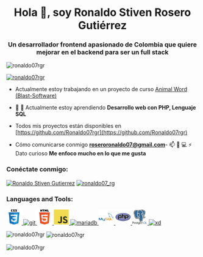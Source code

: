 <h1 align="center">Hola 👋, soy Ronaldo Stiven Rosero Gutiérrez</h1><h3 align="center">Un desarrollador frontend apasionado de Colombia que quiere mejorar en el backend para ser un full stack</h3><p align="left"> <img src="https://komarev.com/ghpvc/?username=ronaldo07rgr&label=Profile%20views&color=0e75b6&style=flat" alt="ronaldo07rgr" /> </p>




<p align="left"> <a href="https://github.com/ryo-ma/github-profile-trophy"><img src="https://github-profile-trophy.vercel.app/?username=ronaldo07rgr" alt="ronaldo07rgr" /></a> </p>

- Actualmente estoy trabajando en un proyecto de curso [Animal Word (Blast-Software)](https://github.com/arcelot27/BLAST-SOFTWARE.git)

- 🌱 🔭 Actualmente estoy aprendiendo **Desarrollo web con PHP, Lenguaje SQL**

- Todos mis proyectos están disponibles en [https://github.com/Ronaldo07rgr](https://github.com/Ronaldo07rgr)

- Cómo comunicarse conmigo **roseroronaldo07@gmail.com**- 📫 👨 💻 ⚡ Dato curioso **Me enfoco mucho en lo que me gusta**



<h3 align="left">Conéctate conmigo:</h3><p align="left">

<a href="https://fb.com/ronaldo Stiven Gutierrez" target="blank"><img align="center" src="https://raw.githubusercontent.com/rahuldkjain/github-profile-readme-generator/master/src/images/icons/Social/facebook.svg" alt="Ronaldo Stiven Gutierrez" height="30" width="40" /></a>
<a href="https://instagram.com/ronaldo07_rg" target="blank"><img align="center" src="https://raw.githubusercontent.com/rahuldkjain/github-profile-readme-generator/master/src/images/icons/Social/instagram.svg" alt="ronaldo07_rg" height="30" width="40" /></a></p><h3 align="left">Languages and Tools:</h3><p align="left">



<a href="https://www.w3schools.com/css/" target="_blank" rel="noreferrer"> <img src="https://raw.githubusercontent.com/devicons/devicon/master/icons/css3/css3-original-wordmark.svg" alt="css3" width="40" height="40"/> </a> <a href="https://git-scm.com/" target="_blank" rel="noreferrer"> <img src="https://www.vectorlogo.zone/logos/git-scm/git-scm-icon.svg" alt="git" width="40" height="40"/> </a> <a href="https://www.w3.org/html/" target="_blank" rel="noreferrer"> <img src="https://raw.githubusercontent.com/devicons/devicon/master/icons/html5/html5-original-wordmark.svg" alt="html5" width="40" height="40"/> </a> <a href="https://developer.mozilla.org/en-US/docs/Web/JavaScript" target="_blank" rel="noreferrer"> <img src="https://raw.githubusercontent.com/devicons/devicon/master/icons/javascript/javascript-original.svg" alt="javascript" width="40" height="40"/> </a> <a href="https://mariadb.org/" target="_blank" rel="noreferrer"> <img src="https://www.vectorlogo.zone/logos/mariadb/mariadb-icon.svg" alt="mariadb" width="40" height="40"/> </a> <a href="https://www.mysql.com/" target="_blank" rel="noreferrer"> <img src="https://raw.githubusercontent.com/devicons/devicon/master/icons/mysql/mysql-original-wordmark.svg" alt="mysql" width="40" height="40"/> </a> <a href="https://www.php.net" target="_blank" rel="noreferrer"> <img src="https://raw.githubusercontent.com/devicons/devicon/master/icons/php/php-original.svg" alt="php" width="40" height="40"/> </a> <a href="https://www.postgresql.org" target="_blank" rel="noreferrer"> <img src="https://raw.githubusercontent.com/devicons/devicon/master/icons/postgresql/postgresql-original-wordmark.svg" alt="postgresql" width="40" height="40"/> </a> <a href="https://www.adobe.com/products/xd.html" target="_blank" rel="noreferrer"> <img src="https://cdn.worldvectorlogo.com/logos/adobe-xd.svg" alt="xd" width="40" height="40"/> </a> </p>

<p><img align="left" src="https://github-readme-stats.vercel.app/api/top-langs?username=ronaldo07rgr&show_icons=true&locale=en&layout=compact" alt="ronaldo07rgr" /></p><p>&nbsp;<img align="center" src="https://github-readme-stats.vercel.app/api?username=ronaldo07rgr&show_icons=true&locale=en" alt="ronaldo07rgr" /></p>



<p><img align="center" src="https://github-readme-streak-stats.herokuapp.com/?user=ronaldo07rgr&" alt="ronaldo07rgr" /></p>
